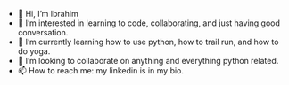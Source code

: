 - 👋 Hi, I’m Ibrahim
- 👀 I’m interested in learning to code, collaborating, and just having good conversation. 
- 🌱 I’m currently learning how to use python, how to trail run, and how to do yoga. 
- 💞️ I’m looking to collaborate on anything and everything python related. 
- 📫 How to reach me: my linkedin is in my bio. 

<!---
imtheonewhocodes/imtheonewhocodes is a ✨ special ✨ repository because its `README.md` (this file) appears on your GitHub profile.
You can click the Preview link to take a look at your changes.
--->

